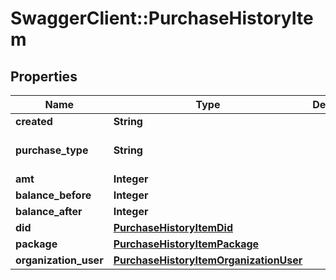 # SwaggerClient::PurchaseHistoryItem

## Properties
Name | Type | Description | Notes
------------ | ------------- | ------------- | -------------
**created** | **String** |  | [optional] 
**purchase_type** | **String** |  | [optional] [default to &#39;package&#39;]
**amt** | **Integer** |  | [optional] 
**balance_before** | **Integer** |  | [optional] 
**balance_after** | **Integer** |  | [optional] 
**did** | [**PurchaseHistoryItemDid**](PurchaseHistoryItemDid.md) |  | [optional] 
**package** | [**PurchaseHistoryItemPackage**](PurchaseHistoryItemPackage.md) |  | [optional] 
**organization_user** | [**PurchaseHistoryItemOrganizationUser**](PurchaseHistoryItemOrganizationUser.md) |  | [optional] 


